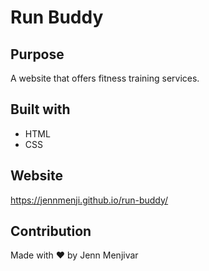 # Run Buddy

## Purpose
A website that offers fitness training services.

## Built with
* HTML
* CSS

## Website
https://jennmenji.github.io/run-buddy/

## Contribution
Made with ❤️ by Jenn Menjivar
